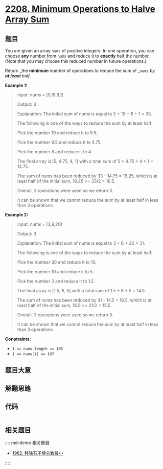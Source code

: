 # [2208. Minimum Operations to Halve Array Sum](https://leetcode.com/problems/minimum-operations-to-halve-array-sum/)

## 题目

You are given an array `nums` of positive integers. In one operation, you can
choose **any** number from `nums` and reduce it to **exactly** half the
number. (Note that you may choose this reduced number in future operations.)

Return _the **minimum** number of operations to reduce the sum of _`nums` _by
**at least** half._



**Example 1:**

> Input: nums = [5,19,8,1]
> 
> Output: 3
> 
> Explanation: The initial sum of nums is equal to 5 + 19 + 8 + 1 = 33.
> 
> The following is one of the ways to reduce the sum by at least half:
> 
> Pick the number 19 and reduce it to 9.5.
> 
> Pick the number 9.5 and reduce it to 4.75.
> 
> Pick the number 8 and reduce it to 4.
> 
> The final array is [5, 4.75, 4, 1] with a total sum of 5 + 4.75 + 4 + 1 = 14.75. 
> 
> The sum of nums has been reduced by 33 - 14.75 = 18.25, which is at least half of the initial sum, 18.25 >= 33/2 = 16.5.
> 
> Overall, 3 operations were used so we return 3.
> 
> It can be shown that we cannot reduce the sum by at least half in less than 3 operations.

**Example 2:**

> Input: nums = [3,8,20]
> 
> Output: 3
> 
> Explanation: The initial sum of nums is equal to 3 + 8 + 20 = 31.
> 
> The following is one of the ways to reduce the sum by at least half:
> 
> Pick the number 20 and reduce it to 10.
> 
> Pick the number 10 and reduce it to 5.
> 
> Pick the number 3 and reduce it to 1.5.
> 
> The final array is [1.5, 8, 5] with a total sum of 1.5 + 8 + 5 = 14.5. 
> 
> The sum of nums has been reduced by 31 - 14.5 = 16.5, which is at least half of the initial sum, 16.5 >= 31/2 = 15.5.
> 
> Overall, 3 operations were used so we return 3.
> 
> It can be shown that we cannot reduce the sum by at least half in less than 3 operations.

**Constraints:**

  * `1 <= nums.length <= 105`
  * `1 <= nums[i] <= 107`


## 题目大意

## 解题思路

## 代码

```javascript

```

## 相关题目

:::: md-demo 相关题目
- [1962. 移除石子使总数最小](https://leetcode.com/problems/remove-stones-to-minimize-the-total)

::::
